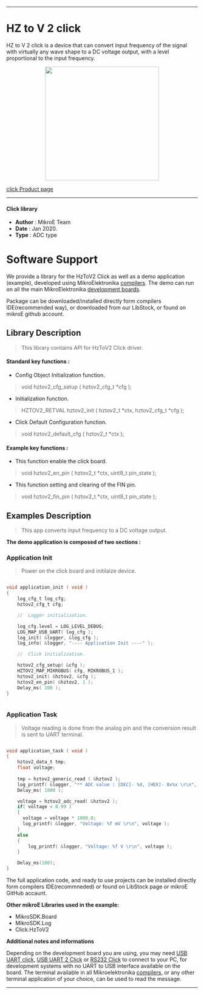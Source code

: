 
---
# HZ to V 2 click

HZ to V 2 click is a device that can convert input frequency of the signal with virtually any wave shape to a DC voltage output, with a level proportional to the input frequency.

<p align="center">
  <img src="https://download.mikroe.com/images/click_for_ide/hztov2_click.png" height=300px>
</p>

[click Product page](<https://www.mikroe.com/hz-to-v-2-click>)

---


#### Click library 

- **Author**        : MikroE Team
- **Date**          : Jan 2020.
- **Type**          : ADC type


# Software Support

We provide a library for the HzToV2 Click 
as well as a demo application (example), developed using MikroElektronika 
[compilers](https://shop.mikroe.com/compilers). 
The demo can run on all the main MikroElektronika [development boards](https://shop.mikroe.com/development-boards).

Package can be downloaded/installed directly form compilers IDE(recommended way), or downloaded from our LibStock, or found on mikroE github account. 

## Library Description

> This library contains API for HzToV2 Click driver.

#### Standard key functions :

- Config Object Initialization function.
> void hztov2_cfg_setup ( hztov2_cfg_t *cfg ); 
 
- Initialization function.
> HZTOV2_RETVAL hztov2_init ( hztov2_t *ctx, hztov2_cfg_t *cfg );

- Click Default Configuration function.
> void hztov2_default_cfg ( hztov2_t *ctx );


#### Example key functions :

- This function enable the click board.
> void hztov2_en_pin ( hztov2_t *ctx, uint8_t pin_state );
 
- This function setting and clearing of the FIN pin.
> void hztov2_fin_pin ( hztov2_t *ctx, uint8_t pin_state );

## Examples Description

> This app converts input frequency to a DC voltage output.

**The demo application is composed of two sections :**

### Application Init 

> Power on the click board and initilaize device.

```c

void application_init ( void )
{
    log_cfg_t log_cfg;
    hztov2_cfg_t cfg;

    //  Logger initialization.

    log_cfg.level = LOG_LEVEL_DEBUG;
    LOG_MAP_USB_UART( log_cfg );
    log_init( &logger, &log_cfg );
    log_info( &logger, "---- Application Init ----" );

    //  Click initialization.

    hztov2_cfg_setup( &cfg );
    HZTOV2_MAP_MIKROBUS( cfg, MIKROBUS_1 );
    hztov2_init( &hztov2, &cfg );
    hztov2_en_pin( &hztov2, 1 );
    Delay_ms( 100 );
}
  
```

### Application Task

> Voltage reading is done from the analog pin and the conversion
> result is sent to UART terminal.

```c

void application_task ( void )
{
    hztov2_data_t tmp;
    float voltage;
    
    tmp = hztov2_generic_read ( &hztov2 );
    log_printf( &logger, "** ADC value : [DEC]- %d, [HEX]- 0x%x \r\n", tmp, tmp );
    Delay_ms( 1000 );

    voltage = hztov2_adc_read( &hztov2 );
    if( voltage < 0.99 )
    {
      voltage = voltage * 1000.0;
      log_printf( &logger, "Voltage: %f mV \r\n", voltage );
    }
    else
    {
        log_printf( &logger, "Voltage: %f V \r\n", voltage );
    }

    Delay_ms(100);
}

```

The full application code, and ready to use projects can be  installed directly form compilers IDE(recommneded) or found on LibStock page or mikroE GitHub accaunt.

**Other mikroE Libraries used in the example:** 

- MikroSDK.Board
- MikroSDK.Log
- Click.HzToV2

**Additional notes and informations**

Depending on the development board you are using, you may need 
[USB UART click](https://shop.mikroe.com/usb-uart-click), 
[USB UART 2 Click](https://shop.mikroe.com/usb-uart-2-click) or 
[RS232 Click](https://shop.mikroe.com/rs232-click) to connect to your PC, for 
development systems with no UART to USB interface available on the board. The 
terminal available in all Mikroelektronika 
[compilers](https://shop.mikroe.com/compilers), or any other terminal application 
of your choice, can be used to read the message.



---
